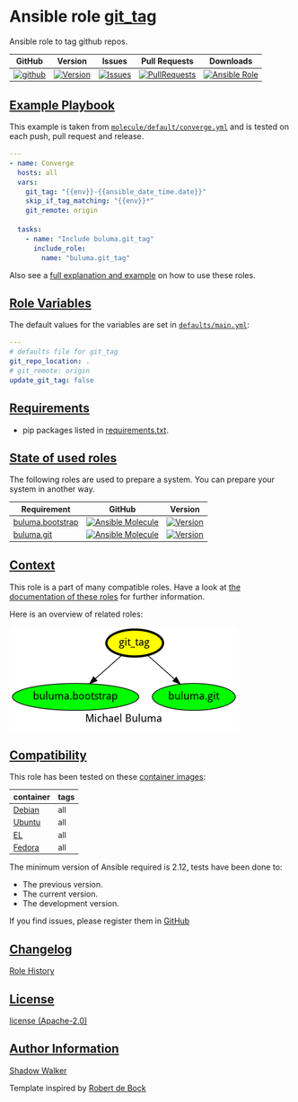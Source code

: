 # Ansible role [git_tag](https://galaxy.ansible.com/ui/standalone/roles/buluma/git_tag/documentation)

Ansible role to tag github repos.

|GitHub|Version|Issues|Pull Requests|Downloads|
|------|-------|------|-------------|---------|
|[![github](https://github.com/buluma/ansible-role-git_tag/actions/workflows/molecule.yml/badge.svg)](https://github.com/buluma/ansible-role-git_tag/actions/workflows/molecule.yml)|[![Version](https://img.shields.io/github/release/buluma/ansible-role-git_tag.svg)](https://github.com/buluma/ansible-role-git_tag/releases/)|[![Issues](https://img.shields.io/github/issues/buluma/ansible-role-git_tag.svg)](https://github.com/buluma/ansible-role-git_tag/issues/)|[![PullRequests](https://img.shields.io/github/issues-pr-closed-raw/buluma/ansible-role-git_tag.svg)](https://github.com/buluma/ansible-role-git_tag/pulls/)|[![Ansible Role](https://img.shields.io/ansible/role/d/buluma/git_tag)](https://galaxy.ansible.com/ui/standalone/roles/buluma/git_tag/documentation)|

## [Example Playbook](#example-playbook)

This example is taken from [`molecule/default/converge.yml`](https://github.com/buluma/ansible-role-git_tag/blob/master/molecule/default/converge.yml) and is tested on each push, pull request and release.

```yaml
---
- name: Converge
  hosts: all
  vars:
    git_tag: "{{env}}-{{ansible_date_time.date}}"
    skip_if_tag_matching: "{{env}}*"
    git_remote: origin

  tasks:
    - name: "Include buluma.git_tag"
      include_role:
        name: "buluma.git_tag"
```

Also see a [full explanation and example](https://buluma.github.io/how-to-use-these-roles.html) on how to use these roles.

## [Role Variables](#role-variables)

The default values for the variables are set in [`defaults/main.yml`](https://github.com/buluma/ansible-role-git_tag/blob/master/defaults/main.yml):

```yaml
---
# defaults file for git_tag
git_repo_location: .
# git_remote: origin
update_git_tag: false
```

## [Requirements](#requirements)

- pip packages listed in [requirements.txt](https://github.com/buluma/ansible-role-git_tag/blob/master/requirements.txt).

## [State of used roles](#state-of-used-roles)

The following roles are used to prepare a system. You can prepare your system in another way.

| Requirement | GitHub | Version |
|-------------|--------|--------|
|[buluma.bootstrap](https://galaxy.ansible.com/buluma/bootstrap)|[![Ansible Molecule](https://github.com/buluma/ansible-role-bootstrap/actions/workflows/molecule.yml/badge.svg)](https://github.com/buluma/ansible-role-bootstrap/actions/workflows/molecule.yml)|[![Version](https://img.shields.io/github/release/buluma/ansible-role-bootstrap.svg)](https://github.com/shadowwalker/ansible-role-bootstrap)|
|[buluma.git](https://galaxy.ansible.com/buluma/git)|[![Ansible Molecule](https://github.com/buluma/ansible-role-git/actions/workflows/molecule.yml/badge.svg)](https://github.com/buluma/ansible-role-git/actions/workflows/molecule.yml)|[![Version](https://img.shields.io/github/release/buluma/ansible-role-git.svg)](https://github.com/shadowwalker/ansible-role-git)|

## [Context](#context)

This role is a part of many compatible roles. Have a look at [the documentation of these roles](https://buluma.github.io/) for further information.

Here is an overview of related roles:

![dependencies](https://raw.githubusercontent.com/buluma/ansible-role-git_tag/png/requirements.png "Dependencies")

## [Compatibility](#compatibility)

This role has been tested on these [container images](https://hub.docker.com/u/buluma):

|container|tags|
|---------|----|
|[Debian](https://hub.docker.com/repository/docker/buluma/debian/general)|all|
|[Ubuntu](https://hub.docker.com/repository/docker/buluma/ubuntu/general)|all|
|[EL](https://hub.docker.com/repository/docker/buluma/enterpriselinux/general)|all|
|[Fedora](https://hub.docker.com/repository/docker/buluma/fedora/general)|all|

The minimum version of Ansible required is 2.12, tests have been done to:

- The previous version.
- The current version.
- The development version.

If you find issues, please register them in [GitHub](https://github.com/buluma/ansible-role-git_tag/issues)

## [Changelog](#changelog)

[Role History](https://github.com/buluma/ansible-role-git_tag/blob/master/CHANGELOG.md)

## [License](#license)

[license (Apache-2.0)](https://github.com/buluma/ansible-role-git_tag/blob/master/LICENSE)

## [Author Information](#author-information)

[Shadow Walker](https://buluma.github.io/)


Template inspired by [Robert de Bock](https://github.com/robertdebock)
